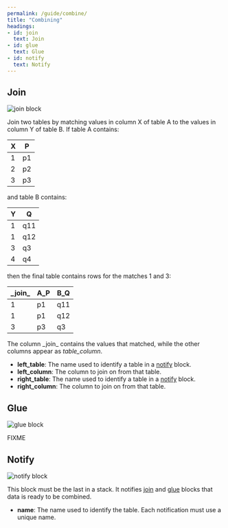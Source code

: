 ```yaml
---
permalink: /guide/combine/
title: "Combining"
headings:
- id: join
  text: Join
- id: glue
  text: Glue
- id: notify
  text: Notify
---
```


## Join

<img class="block" src="{{page.permalink | append: 'join.png' | relative_url}}" alt="join block"/>

Join two tables by matching values in column X of table A
to the values in column Y of table B.
If table A contains:

| X | P  |
| - | -- |
| 1 | p1 |
| 2 | p2 |
| 3 | p3 |

and table B contains:

| Y | Q   |
| - | --- |
| 1 | q11 |
| 1 | q12 |
| 3 | q3  |
| 4 | q4  |

then the final table contains rows for the matches 1 and 3:

| \_join\_ | A_P | B_Q |
| -------- | --- | --- |
| 1        | p1  | q11 |
| 1        | p1  | q12 |
| 3        | p3  | q3  |

The column \_join\_ contains the values that matched,
while the other columns appear as *table_column*.

- **left_table**: The name used to identify a table in a [notify](../combine/#notify) block.
- **left_column**: The column to join on from that table.
- **right_table**: The name used to identify a table in a [notify](../combine/#notify) block.
- **right_column**: The column to join on from that table.

## Glue

<img class="block" src="{{page.permalink | append: 'glue.png' | relative_url}}" alt="glue block"/>

FIXME

## Notify

<img class="block" src="{{page.permalink | append: 'notify.png' | relative_url}}" alt="notify block"/>

This block must be the last in a stack.
It notifies [join](../combine/#join) and [glue](../combine/#glue) blocks
that data is ready to be combined.

- **name**: The name used to identify the table.
  Each notification must use a unique name.
